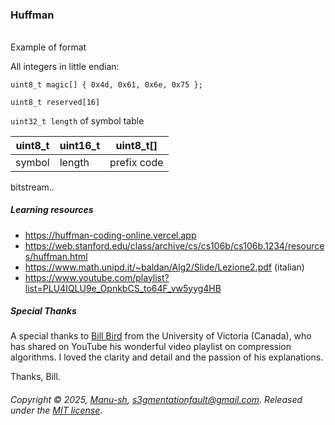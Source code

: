 ### Huffman
###### 

Example of format

All integers in little endian:

`uint8_t magic[] { 0x4d, 0x61, 0x6e, 0x75 };` 

`uint8_t reserved[16]`

`uint32_t length` of symbol table

| uint8_t | uint16_t | uint8_t[]  |
----------|----------|-------------
| symbol  | length   | prefix code|

bitstream..


##### Learning resources
- https://huffman-coding-online.vercel.app
- https://web.stanford.edu/class/archive/cs/cs106b/cs106b.1234/resources/huffman.html
- https://www.math.unipd.it/~baldan/Alg2/Slide/Lezione2.pdf (italian)
- https://www.youtube.com/playlist?list=PLU4IQLU9e_OpnkbCS_to64F_vw5yyg4HB

##### Special Thanks

A special thanks to [Bill Bird](https://github.com/billbird) from the University of Victoria (Canada), 
who has shared on YouTube his wonderful video playlist on compression algorithms.
I loved the clarity and detail and the passion of his explanations. 

Thanks, Bill.


###### Copyright © 2025, [Manu-sh](https://github.com/Manu-sh), s3gmentationfault@gmail.com. Released under the [MIT license](LICENSE).
